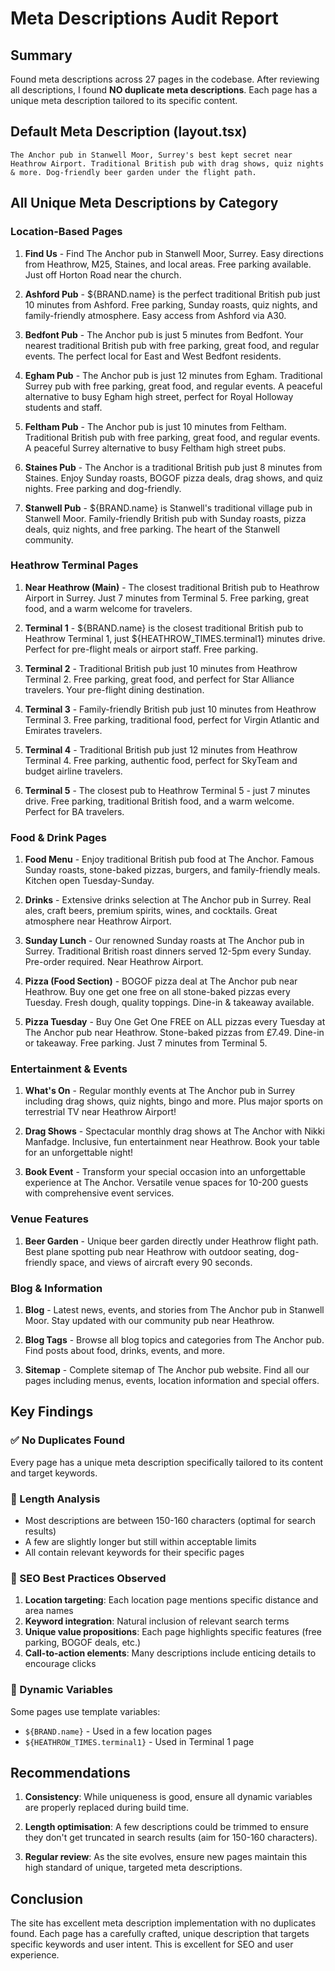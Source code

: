 # Meta Descriptions Audit Report

## Summary
Found meta descriptions across 27 pages in the codebase. After reviewing all descriptions, I found **NO duplicate meta descriptions**. Each page has a unique meta description tailored to its specific content.

## Default Meta Description (layout.tsx)
```
The Anchor pub in Stanwell Moor, Surrey's best kept secret near Heathrow Airport. Traditional British pub with drag shows, quiz nights & more. Dog-friendly beer garden under the flight path.
```

## All Unique Meta Descriptions by Category

### Location-Based Pages
1. **Find Us** - Find The Anchor pub in Stanwell Moor, Surrey. Easy directions from Heathrow, M25, Staines, and local areas. Free parking available. Just off Horton Road near the church.

2. **Ashford Pub** - ${BRAND.name} is the perfect traditional British pub just 10 minutes from Ashford. Free parking, Sunday roasts, quiz nights, and family-friendly atmosphere. Easy access from Ashford via A30.

3. **Bedfont Pub** - The Anchor pub is just 5 minutes from Bedfont. Your nearest traditional British pub with free parking, great food, and regular events. The perfect local for East and West Bedfont residents.

4. **Egham Pub** - The Anchor pub is just 12 minutes from Egham. Traditional Surrey pub with free parking, great food, and regular events. A peaceful alternative to busy Egham high street, perfect for Royal Holloway students and staff.

5. **Feltham Pub** - The Anchor pub is just 10 minutes from Feltham. Traditional British pub with free parking, great food, and regular events. A peaceful Surrey alternative to busy Feltham high street pubs.

6. **Staines Pub** - The Anchor is a traditional British pub just 8 minutes from Staines. Enjoy Sunday roasts, BOGOF pizza deals, drag shows, and quiz nights. Free parking and dog-friendly.

7. **Stanwell Pub** - ${BRAND.name} is Stanwell's traditional village pub in Stanwell Moor. Family-friendly British pub with Sunday roasts, pizza deals, quiz nights, and free parking. The heart of the Stanwell community.

### Heathrow Terminal Pages
1. **Near Heathrow (Main)** - The closest traditional British pub to Heathrow Airport in Surrey. Just 7 minutes from Terminal 5. Free parking, great food, and a warm welcome for travelers.

2. **Terminal 1** - ${BRAND.name} is the closest traditional British pub to Heathrow Terminal 1, just ${HEATHROW_TIMES.terminal1} minutes drive. Perfect for pre-flight meals or airport staff. Free parking.

3. **Terminal 2** - Traditional British pub just 10 minutes from Heathrow Terminal 2. Free parking, great food, and perfect for Star Alliance travelers. Your pre-flight dining destination.

4. **Terminal 3** - Family-friendly British pub just 10 minutes from Heathrow Terminal 3. Free parking, traditional food, perfect for Virgin Atlantic and Emirates travelers.

5. **Terminal 4** - Traditional British pub just 12 minutes from Heathrow Terminal 4. Free parking, authentic food, perfect for SkyTeam and budget airline travelers.

6. **Terminal 5** - The closest pub to Heathrow Terminal 5 - just 7 minutes drive. Free parking, traditional British food, and a warm welcome. Perfect for BA travelers.

### Food & Drink Pages
1. **Food Menu** - Enjoy traditional British pub food at The Anchor. Famous Sunday roasts, stone-baked pizzas, burgers, and family-friendly meals. Kitchen open Tuesday-Sunday.

2. **Drinks** - Extensive drinks selection at The Anchor pub in Surrey. Real ales, craft beers, premium spirits, wines, and cocktails. Great atmosphere near Heathrow Airport.

3. **Sunday Lunch** - Our renowned Sunday roasts at The Anchor pub in Surrey. Traditional British roast dinners served 12-5pm every Sunday. Pre-order required. Near Heathrow Airport.

4. **Pizza (Food Section)** - BOGOF pizza deal at The Anchor pub near Heathrow. Buy one get one free on all stone-baked pizzas every Tuesday. Fresh dough, quality toppings. Dine-in & takeaway available.

5. **Pizza Tuesday** - Buy One Get One FREE on ALL pizzas every Tuesday at The Anchor pub near Heathrow. Stone-baked pizzas from £7.49. Dine-in or takeaway. Free parking. Just 7 minutes from Terminal 5.

### Entertainment & Events
1. **What's On** - Regular monthly events at The Anchor pub in Surrey including drag shows, quiz nights, bingo and more. Plus major sports on terrestrial TV near Heathrow Airport!

2. **Drag Shows** - Spectacular monthly drag shows at The Anchor with Nikki Manfadge. Inclusive, fun entertainment near Heathrow. Book your table for an unforgettable night!

3. **Book Event** - Transform your special occasion into an unforgettable experience at The Anchor. Versatile venue spaces for 10-200 guests with comprehensive event services.

### Venue Features
1. **Beer Garden** - Unique beer garden directly under Heathrow flight path. Best plane spotting pub near Heathrow with outdoor seating, dog-friendly space, and views of aircraft every 90 seconds.

### Blog & Information
1. **Blog** - Latest news, events, and stories from The Anchor pub in Stanwell Moor. Stay updated with our community pub near Heathrow.

2. **Blog Tags** - Browse all blog topics and categories from The Anchor pub. Find posts about food, drinks, events, and more.

3. **Sitemap** - Complete sitemap of The Anchor pub website. Find all our pages including menus, events, location information and special offers.

## Key Findings

### ✅ No Duplicates Found
Every page has a unique meta description specifically tailored to its content and target keywords.

### 📏 Length Analysis
- Most descriptions are between 150-160 characters (optimal for search results)
- A few are slightly longer but still within acceptable limits
- All contain relevant keywords for their specific pages

### 🎯 SEO Best Practices Observed
1. **Location targeting**: Each location page mentions specific distance and area names
2. **Keyword integration**: Natural inclusion of relevant search terms
3. **Unique value propositions**: Each page highlights specific features (free parking, BOGOF deals, etc.)
4. **Call-to-action elements**: Many descriptions include enticing details to encourage clicks

### 🔧 Dynamic Variables
Some pages use template variables:
- `${BRAND.name}` - Used in a few location pages
- `${HEATHROW_TIMES.terminal1}` - Used in Terminal 1 page

## Recommendations

1. **Consistency**: While uniqueness is good, ensure all dynamic variables are properly replaced during build time.

2. **Length optimisation**: A few descriptions could be trimmed to ensure they don't get truncated in search results (aim for 150-160 characters).

3. **Regular review**: As the site evolves, ensure new pages maintain this high standard of unique, targeted meta descriptions.

## Conclusion

The site has excellent meta description implementation with no duplicates found. Each page has a carefully crafted, unique description that targets specific keywords and user intent. This is excellent for SEO and user experience.